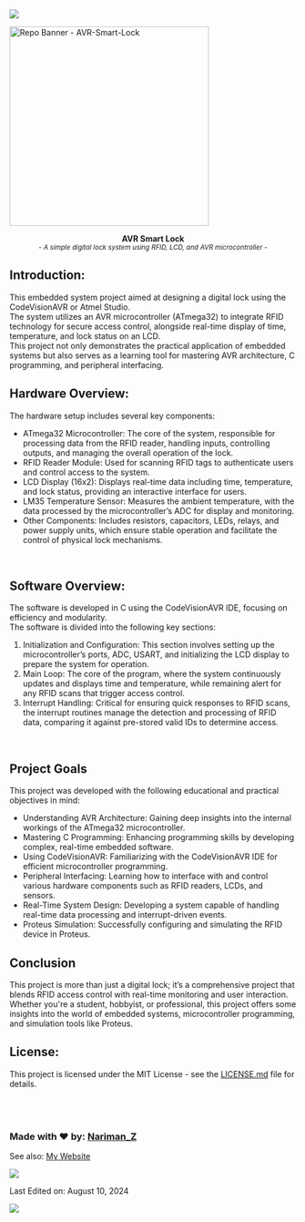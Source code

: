 <!--horizontal divider(gradiant)-->
<img src="https://user-images.githubusercontent.com/73097560/115834477-dbab4500-a447-11eb-908a-139a6edaec5c.gif">

<!--Repo Banner-->
<img height=350 alt="Repo Banner - AVR-Smart-Lock" src="https://capsule-render.vercel.app/api?type=waving&color=c4a2bd&height=300&section=header&text=AVR%20Smart%20Lock&fontSize=50&fontColor=ffffff&animation=fadeIn&fontAlignY=38&desc=Proteus%20Simulation%20and%20Analysis&descAlignY=60&descAlign=50"></img>

<!--Title-->
<p align="center">
  <b>AVR Smart Lock</b>
  <br> <small> <i>- A simple digital lock system using RFID, LCD, and AVR microcontroller -</i> </small> <br>
</p>  


<!--Body-->
## Introduction:

This embedded system project aimed at designing a digital lock using the CodeVisionAVR or Atmel Studio.
<br>
The system utilizes an AVR microcontroller (ATmega32) to integrate RFID technology for secure access control, alongside real-time display of time, temperature, and lock status on an LCD.
<br>
This project not only demonstrates the practical application of embedded systems but also serves as a learning tool for mastering AVR architecture, C programming, and peripheral interfacing.
<br>

## Hardware Overview:

The hardware setup includes several key components:  
- ATmega32 Microcontroller: The core of the system, responsible for processing data from the RFID reader, handling inputs, controlling outputs, and managing the overall operation of the lock.
- RFID Reader Module: Used for scanning RFID tags to authenticate users and control access to the system.
- LCD Display (16x2): Displays real-time data including time, temperature, and lock status, providing an interactive interface for users.
- LM35 Temperature Sensor: Measures the ambient temperature, with the data processed by the microcontroller’s ADC for display and monitoring.
- Other Components: Includes resistors, capacitors, LEDs, relays, and power supply units, which ensure stable operation and facilitate the control of physical lock mechanisms.
<br>

##  Software Overview:

The software is developed in C using the CodeVisionAVR IDE, focusing on efficiency and modularity.
<br>
The software is divided into the following key sections:
1. Initialization and Configuration: This section involves setting up the microcontroller’s ports, ADC, USART, and initializing the LCD display to prepare the system for operation.
2. Main Loop: The core of the program, where the system continuously updates and displays time and temperature, while remaining alert for any RFID scans that trigger access control.
3. Interrupt Handling: Critical for ensuring quick responses to RFID scans, the interrupt routines manage the detection and processing of RFID data, comparing it against pre-stored valid IDs to determine access.
<br>

## Project Goals

This project was developed with the following educational and practical objectives in mind:
- Understanding AVR Architecture: Gaining deep insights into the internal workings of the ATmega32 microcontroller.
- Mastering C Programming: Enhancing programming skills by developing complex, real-time embedded software.
- Using CodeVisionAVR: Familiarizing with the CodeVisionAVR IDE for efficient microcontroller programming.
- Peripheral Interfacing: Learning how to interface with and control various hardware components such as RFID readers, LCDs, and sensors.
- Real-Time System Design: Developing a system capable of handling real-time data processing and interrupt-driven events.
- Proteus Simulation: Successfully configuring and simulating the RFID device in Proteus.

## Conclusion

This project is more than just a digital lock; it’s a comprehensive project that blends RFID access control with real-time monitoring and user interaction.
<br>
Whether you're a student, hobbyist, or professional, this project offers some insights into the world of embedded systems, microcontroller programming, and simulation tools like Proteus.

## License:

This project is licensed under the MIT License - see the
[LICENSE.md](https://github.com/Nariman-Z/SmartLock_RFID_AVR/blob/main/LICENSE) file for
details.
<br>
<br>
<br>
<br>


<!--Footer-->
### Made with ♥️ by: [Nariman_Z](https://github.com/Nariman-Z) ###
See also: [My Website](https://nariman-z.github.io/)

<!--horizontal divider(gradiant)-->
<img src="https://user-images.githubusercontent.com/73097560/115834477-dbab4500-a447-11eb-908a-139a6edaec5c.gif">

<div>
  <p> Last Edited on:  August 10, 2024 </p>
  <!--profile visit count-->
    <a href="https://visitcount.itsvg.in">
    <img src="https://visitcount.itsvg.in/api?id=Nariman-Z&label=Total%20Views&color=12&icon=8&pretty=true" />
  </a>
</div>